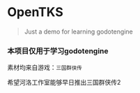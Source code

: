 # OpenTKS

> Just a demo for learning godotengine

### 本项目仅用于学习godotengine

素材均来自游戏：`三国群侠传`

希望河洛工作室能够早日推出三国群侠传2
